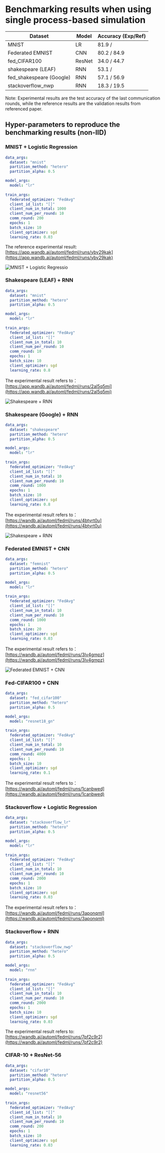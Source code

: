 # Benchmarking results when using single process-based simulation

| Dataset | Model | Accuracy (Exp/Ref)|
| ------- | ------ | ------- |
| MNIST | LR | 81.9 / |
| Federated EMNIST | CNN | 80.2 / 84.9 |
| fed_CIFAR100 | ResNet | 34.0 / 44.7|
| shakespeare (LEAF) | RNN | 53.1 /  |
| fed_shakespeare (Google) | RNN | 57.1 / 56.9 |
| stackoverflow_nwp | RNN | 18.3 / 19.5 |

Note: Experimental results are the test accuracy of the last communication rounds, while the reference results are the validation results from referenced paper.

## **Hyper-parameters to reproduce the benchmarking results (non-IID)**
### **MNIST + Logistic Regression**
```yaml
data_args:
  dataset: "mnist"
  partition_method: "hetero"
  partition_alpha: 0.5

model_args:
  model: "lr"
  
train_args:
  federated_optimizer: "FedAvg"
  client_id_list: "[]"
  client_num_in_total: 1000
  client_num_per_round: 10
  comm_round: 200
  epochs: 1
  batch_size: 10
  client_optimizer: sgd
  learning_rate: 0.03
``` 
The reference experimental result: [https://app.wandb.ai/automl/fedml/runs/ybv29kak](https://app.wandb.ai/automl/fedml/runs/ybv29kak)

<img src="./../../_static/image/result_mnist_lr.png" alt="MNIST + Logistic Regressio"  />


### **Shakespeare (LEAF) + RNN**
```yaml
data_args:
  dataset: "mnist"
  partition_method: "hetero"
  partition_alpha: 0.5

model_args:
  model: "lr"
  
train_args:
  federated_optimizer: "FedAvg"
  client_id_list: "[]"
  client_num_in_total: 10
  client_num_per_round: 10
  comm_round: 10
  epochs: 1
  batch_size: 10
  client_optimizer: sgd
  learning_rate: 0.8
``` 

The experimental result refers to：[https://app.wandb.ai/automl/fedml/runs/2al5q5mi](https://app.wandb.ai/automl/fedml/runs/2al5q5mi)

<img src="./../../_static/image/result_sp_rnn.png" alt="Shakespeare + RNN"  />

### **Shakespeare (Google) + RNN**
```yaml
data_args:
  dataset: "shakespeare"
  partition_method: "hetero"
  partition_alpha: 0.5

model_args:
  model: "lr"
  
train_args:
  federated_optimizer: "FedAvg"
  client_id_list: "[]"
  client_num_in_total: 10
  client_num_per_round: 10
  comm_round: 1000
  epochs: 1
  batch_size: 10
  client_optimizer: sgd
  learning_rate: 0.8
``` 

The experimental result refers to：[https://wandb.ai/automl/fedml/runs/4btyrt0u](https://wandb.ai/automl/fedml/runs/4btyrt0u)

<img src="./../../_static/image/result_sp_google_rnn.png" alt="Shakespeare + RNN"  />

### **Federated EMNIST + CNN**
```yaml
data_args:
  dataset: "femnist"
  partition_method: "hetero"
  partition_alpha: 0.5

model_args:
  model: "lr"
  
train_args:
  federated_optimizer: "FedAvg"
  client_id_list: "[]"
  client_num_in_total: 10
  client_num_per_round: 10
  comm_round: 1000
  epochs: 1
  batch_size: 20
  client_optimizer: sgd
  learning_rate: 0.03
```

The experimental result refers to：[https://wandb.ai/automl/fedml/runs/3lv4gmpz](https://wandb.ai/automl/fedml/runs/3lv4gmpz)

<img src="./../../_static/image/result_femnist_cnn.png" alt="Federated EMNIST + CNN"  />

### **Fed-CIFAR100 + CNN**
```yaml
data_args:
  dataset: "fed_cifar100"
  partition_method: "hetero"
  partition_alpha: 0.5

model_args:
  model: "resnet18_gn"
  
train_args:
  federated_optimizer: "FedAvg"
  client_id_list: "[]"
  client_num_in_total: 10
  client_num_per_round: 10
  comm_round: 4000
  epochs: 1
  batch_size: 10
  client_optimizer: sgd
  learning_rate: 0.1
```

The experimental result refers to：[https://wandb.ai/automl/fedml/runs/1canbwed](https://wandb.ai/automl/fedml/runs/1canbwed)

### **Stackoverflow + Logistic Regression**

```yaml
data_args:
  dataset: "stackoverflow_lr"
  partition_method: "hetero"
  partition_alpha: 0.5

model_args:
  model: "lr"
  
train_args:
  federated_optimizer: "FedAvg"
  client_id_list: "[]"
  client_num_in_total: 10
  client_num_per_round: 10
  comm_round: 2000
  epochs: 1
  batch_size: 10
  client_optimizer: sgd
  learning_rate: 0.03
```
The experimental result refers to：[https://wandb.ai/automl/fedml/runs/3aponqml](https://wandb.ai/automl/fedml/runs/3aponqml)

### **Stackoverflow + RNN**

```yaml
data_args:
  dataset: "stackoverflow_nwp"
  partition_method: "hetero"
  partition_alpha: 0.5

model_args:
  model: "rnn"
  
train_args:
  federated_optimizer: "FedAvg"
  client_id_list: "[]"
  client_num_in_total: 10
  client_num_per_round: 10
  comm_round: 2000
  epochs: 1
  batch_size: 10
  client_optimizer: sgd
  learning_rate: 0.03
```
The experimental result refers to: [https://wandb.ai/automl/fedml/runs/7pf2c9r2](https://wandb.ai/automl/fedml/runs/7pf2c9r2)

### **CIFAR-10 + ResNet-56**

```yaml
data_args:
  dataset: "cifar10"
  partition_method: "hetero"
  partition_alpha: 0.5

model_args:
  model: "resnet56"
  
train_args:
  federated_optimizer: "FedAvg"
  client_id_list: "[]"
  client_num_in_total: 10
  client_num_per_round: 10
  comm_round: 200
  epochs: 1
  batch_size: 10
  client_optimizer: sgd
  learning_rate: 0.03
```